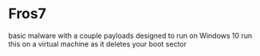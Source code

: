 # Fros7
basic malware with a couple payloads designed to run on Windows 10
run this on a virtual machine as it deletes your boot sector
